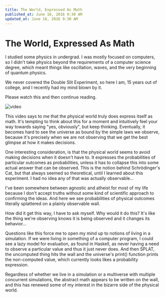 ```yaml
---
title: The World, Expressed As Math
published_at: June 16, 2016 9:30 AM
updated_at: June 16, 2016 9:30 AM
---
```


# The World, Expressed As Math

I studied some physics in undergrad. I was mostly focused on computers, so I didn't take physics beyond the requirements of a computer science degree, which meant things like oscillation, waves, and the very beginning of quantum physics.

We never covered the Double Slit Experiment, so here I am, 15 years out of college, and I recently had my mind blown by it.

Please watch this and then continue reading.

![video](https://www.youtube.com/watch?v=DfPeprQ7oGc)

This video says to me that the physical world truly does express itself as math. It's tempting to think about this for a moment and intuitively feel your way towards saying "yes, obviously", but keep thinking. Eventually, it becomes hard to see the universe as bound by the simple laws we observe, because it's precisely when we are not observing that we get the best glimpse at how it makes decisions.

One interesting consideration, is that the physical world seems to avoid making decisions when it doesn't have to. It expresses the probabilities of particular outcomes as probabilities, unless it has to collapse this into some actual answer that can be observed. This is the notion behind Schr&ouml;dinger's Cat, but that always seemed so theoretical, until I learned about this experiment. I had no idea any of that was actually observable...

I've been somewhere between agnostic and atheist for most of my life because I don't accept truths without some kind of scientific approach to confirming the ideas. And here we see probabilities of physical outcomes literally splattered on a plainly observable wall.

How did it get this way, I have to ask myself. Why would it do this? It's like the thing we're observing knows it is being observed and it changes its behavior...

Questions like this force me to open my mind up to notions of living in a simulation. If we were living in something of a computer program, I could see a lazy model for evaluation, as found in Haskell, as never having a need to observe a particular value and thus it just never does. And then SPLAT, the uncomputed thing hits the wall and the universe's print() function prints the non-computed value, which currently looks likes a probability expression.

Regardless of whether we live in a simulation or a multiverse with multiple concurrent simulations, the abstract math appears to be written on the wall, and this has renewed some of my interest in the bizarre side of the physical world.
